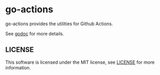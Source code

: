 # go-actions

go-actions provides the utilities for Github Actions.

See [godoc](https://godoc.org/github.com/c-bata/go-actions) for more details.

## LICENSE

This software is licensed under the MIT license, see [LICENSE](./LICENSE) for more information.
